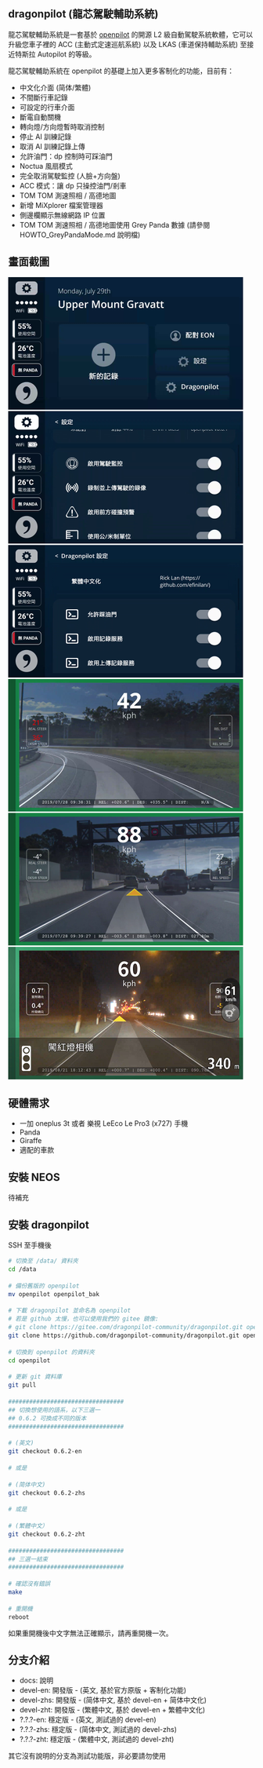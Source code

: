 dragonpilot (龍芯駕駛輔助系統)
---
龍芯駕駛輔助系統是一套基於 [openpilot](https://github.com/commaai/openpilot/) 的開源 L2 級自動駕駛系統軟體，它可以升級您車子裡的 ACC (主動式定速巡航系統) 以及 LKAS (車道保持輔助系統) 至接近特斯拉 Autopilot 的等級。 

龍芯駕駛輔助系統在 openpilot 的基礎上加入更多客制化的功能，目前有：

* 中文化介面 (简体/繁體)
* 不間斷行車記錄
* 可設定的行車介面
* 斷電自動關機
* 轉向燈/方向燈暫時取消控制
* 停止 AI 訓練記錄
* 取消 AI 訓練記錄上傳
* 允許油門：dp 控制時可踩油門
* Noctua 風扇模式
* 完全取消駕駛監控 (人臉+方向盤)
* ACC 模式：讓 dp 只操控油門/剎車
* TOM TOM 測速照相 / 高德地圖
* 新增 MiXplorer 檔案管理器
* 側邊欄顯示無線網路 IP 位置
* TOM TOM 測速照相 / 高德地圖使用 Grey Panda 數據 (請參閱 HOWTO_GreyPandaMode.md 說明檔)


畫面截圖
---
![](dp_1.png) ![](dp_2.png) ![](dp_3.png) ![](dp_4.png) ![](dp_5.png) ![](dp_6.png)

硬體需求
---
* 一加 oneplus 3t 或者 樂視 LeEco Le Pro3 (x727) 手機
* Panda
* Giraffe
* 適配的車款


安裝 NEOS
---
待補充


安裝 dragonpilot
---
 
SSH 至手機後
 
```bash
# 切換至 /data/ 資料夾
cd /data

# 備份舊版的 openpilot
mv openpilot openpilot_bak

# 下載 dragonpilot 並命名為 openpilot
# 若是 github 太慢，也可以使用我們的 gitee 鏡像: 
# git clone https://gitee.com/dragonpilot-community/dragonpilot.git openpilot
git clone https://github.com/dragonpilot-community/dragonpilot.git openpilot

# 切換到 openpilot 的資料夾
cd openpilot

# 更新 git 資料庫
git pull

#################################
## 切換想使用的語系，以下三選一
## 0.6.2 可換成不同的版本
#################################

# (英文)
git checkout 0.6.2-en

# 或是

# (简体中文)
git checkout 0.6.2-zhs

# 或是

# (繁體中文）
git checkout 0.6.2-zht

#################################
## 三選一結束
#################################

# 確認沒有錯誤
make

# 重開機
reboot
```

如果重開機後中文字無法正確顯示，請再重開機一次。

分支介紹
---
* docs: 說明
* devel-en: 開發版 - (英文, 基於官方原版 + 客制化功能)
* devel-zhs: 開發版 - (简体中文, 基於 devel-en + 简体中文化)
* devel-zht: 開發版 - (繁體中文, 基於 devel-en + 繁體中文化)
* ?.?.?-en: 穩定版 - (英文, 測試過的 devel-en)
* ?.?.?-zhs: 穩定版 - (简体中文, 測試過的 devel-zhs)
* ?.?.?-zht: 穩定版 - (繁體中文, 測試過的 devel-zht)

其它沒有說明的分支為測試功能版，非必要請勿使用